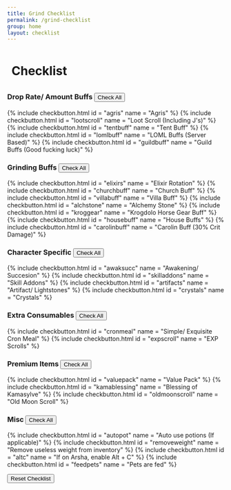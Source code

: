 ```yaml
---
title: Grind Checklist
permalink: /grind-checklist
group: home
layout: checklist
---
```


<h1 style="padding: 10px">Checklist</h1>


<div class="checkboxType">
	<h3>Drop Rate/ Amount Buffs <button class="checkall" type="button" onclick="selectAllInGroup(dropbuffs);" id="btn_drops">Check All</button></h3>
	<div>
		{% include checkbutton.html
			id			= "agris"
			name		= "Agris"
		%}
		{% include checkbutton.html
			id			= "lootscroll"
			name		= "Loot Scroll (Including J's)"
		%}
		{% include checkbutton.html
			id			= "tentbuff"
			name		= "Tent Buff"
		%}
		{% include checkbutton.html
			id			= "lomlbuff"
			name		= "LOML Buffs (Server Based)"
		%}
		{% include checkbutton.html
			id			= "guildbuff"
			name		= "Guild Buffs (Good fucking luck)"
		%}
	</div>
</div>


<div class="checkboxType">
	<h3>Grinding Buffs <button class="checkall"  type="button" onclick="selectAllInGroup(grindbuffs);" id="btn_grinding">Check All</button></h3>
	<div>
		{% include checkbutton.html
			id			= "elixirs"
			name		= "Elixir Rotation"
		%}
		{% include checkbutton.html
			id			= "churchbuff"
			name		= "Church Buff"
		%}
		{% include checkbutton.html
			id			= "villabuff"
			name		= "Villa Buff"
		%}
		{% include checkbutton.html
			id			= "alchstone"
			name		= "Alchemy Stone"
		%}
		{% include checkbutton.html
			id			= "kroggear"
			name		= "Krogdolo Horse Gear Buff"
		%}
		{% include checkbutton.html
			id			= "housebuff"
			name		= "House Buffs"
		%}
		{% include checkbutton.html
			id			= "carolinbuff"
			name		= "Carolin Buff (30% Crit Damage)"
		%}
	</div>
</div>


<div class="checkboxType">
	<h3>Character Specific <button class="checkall"  type="button" onclick="selectAllInGroup(character);" id="btn_chararcter">Check All</button></h3>
	<div>
		{% include checkbutton.html
			id			= "awaksucc"
			name		= "Awakening/ Succesion"
		%}
		{% include checkbutton.html
			id			= "skilladdons"
			name		= "Skill Addons"
		%}
		{% include checkbutton.html
			id			= "artifacts"
			name		= "Artifact/ Lightstones"
		%}
		{% include checkbutton.html
			id			= "crystals"
			name		= "Crystals"
		%}
	</div>
</div>


<div class="checkboxType">
	<h3>Extra Consumables <button class="checkall"  type="button" onclick="selectAllInGroup(consumables);" id="btn_consumables">Check All</button></h3>
	<div>
		{% include checkbutton.html
			id			= "cronmeal"
			name		= "Simple/ Exquisite Cron Meal"
		%}
		{% include checkbutton.html
			id			= "expscroll"
			name		= "EXP Scrolls"
		%}
	</div>
</div>


<div class="checkboxType">
	<h3>Premium Items <button class="checkall"  type="button" onclick="selectAllInGroup(premium);">Check All</button></h3>
	<div>
		{% include checkbutton.html
			id			= "valuepack"
			name		= "Value Pack"
		%}
		{% include checkbutton.html
			id			= "kamablessing"
			name		= "Blessing of Kamasylve"
		%}
		{% include checkbutton.html
			id			= "oldmoonscroll"
			name		= "Old Moon Scroll"
		%}
	</div>
</div>


<div class="checkboxType">
	<h3>Misc <button class="checkall"  type="button" onclick="selectAllInGroup(misc);" id="btn_misc">Check All</button></h3>
	<div>
		{% include checkbutton.html
			id			= "autopot"
			name		= "Auto use potions (If applicable)"
		%}
		{% include checkbutton.html
			id			= "removeweight"
			name		= "Remove useless weight from inventory"
		%}
		{% include checkbutton.html
			id			= "altc"
			name		= "If on Arsha, enable Alt + C"
		%}
		{% include checkbutton.html
			id			= "feedpets"
			name		= "Pets are fed"
		%}
	</div>
</div>

<button type="button" onclick="resetAll();">Reset Checklist</button>
<div class="bot-pad"></div>

<script>
	const agris = document.getElementById("agris");
	const lootscroll = document.getElementById("lootscroll");
	const tentbuff = document.getElementById("tentbuff");
	const lomlbuff = document.getElementById("lomlbuff");
	const guildbuff = document.getElementById("guildbuff");
	const dropbuffs = [agris, lootscroll, tentbuff, , lomlbuff, guildbuff];
	
	
	const elixirs = document.getElementById("elixirs");
	const churchbuff = document.getElementById("churchbuff");
	const villabuff = document.getElementById("villabuff");
	const alchstone = document.getElementById("alchstone");
	const kroggear = document.getElementById("kroggear");
	const housebuff = document.getElementById("housebuff");
	const carolinbuff = document.getElementById("carolinbuff");
	const grindbuffs = [elixirs, churchbuff, villabuff, alchstone, kroggear, housebuff, carolinbuff];
	
	
	const awaksucc = document.getElementById("awaksucc");
	const skilladdons = document.getElementById("skilladdons");
	const artifacts = document.getElementById("artifacts");
	const crystals = document.getElementById("crystals");
	const character = [awaksucc, skilladdons, artifacts, crystals];
	
	
	const cronmeal = document.getElementById("cronmeal");
	const expscroll = document.getElementById("expscroll");
	const consumables = [cronmeal, expscroll];
	
	
	const valuepack = document.getElementById("valuepack");
	const kamablessing = document.getElementById("kamablessing");
	const oldmoonscroll = document.getElementById("oldmoonscroll");
	const premium = [valuepack, kamablessing, oldmoonscroll];
	
	
	const autopot = document.getElementById("autopot");
	const removeweight = document.getElementById("removeweight");
	const altc = document.getElementById("altc");
	const feedpets = document.getElementById("feedpets");
	const misc = [autopot, removeweight, altc, feedpets];
	
	
	function selectAllInGroup(arr) {
		for(const item of arr){
			item.checked = true;
		}
	}

	function resetAll(){
		const allItems = [...dropbuffs, ...grindbuffs, ...character, ...consumables, ...premium, ...misc];
		for(const item of allItems){
			item.checked = false;
		}
	}
</script>

<!-- Full Reset Button
<button type="button" onclick="selectAllInGroup(dropbuffs);">Reset Checlist</button>

# --Once everything is TICKED ---
	Big giant green letters "Grind Ready" Otherwise "Not Grind Ready"
	
Tips go to my bank account pls -->